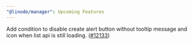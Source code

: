 ```yaml
---
"@linode/manager": Upcoming Features
---
```


Add condition to disable create alert button without tooltip message and icon when list api is still loading. ([#12133](https://github.com/linode/manager/pull/12133))
